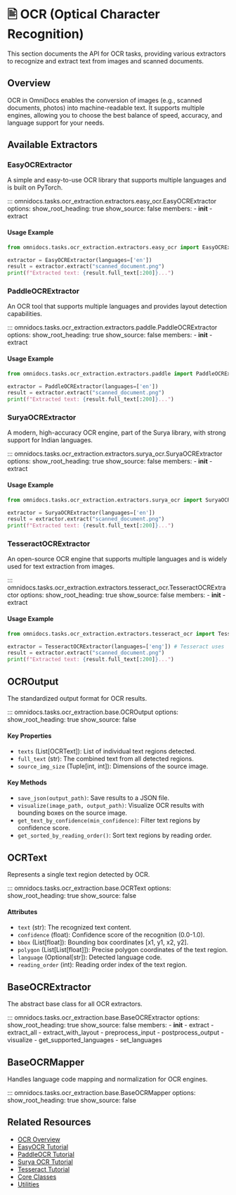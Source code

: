 # 🖹 OCR (Optical Character Recognition)

This section documents the API for OCR tasks, providing various extractors to recognize and extract text from images and scanned documents.

## Overview

OCR in OmniDocs enables the conversion of images (e.g., scanned documents, photos) into machine-readable text. It supports multiple engines, allowing you to choose the best balance of speed, accuracy, and language support for your needs.

## Available Extractors

### EasyOCRExtractor

A simple and easy-to-use OCR library that supports multiple languages and is built on PyTorch.

::: omnidocs.tasks.ocr_extraction.extractors.easy_ocr.EasyOCRExtractor
    options:
      show_root_heading: true
      show_source: false
      members:
        - __init__
        - extract

#### Usage Example

```python
from omnidocs.tasks.ocr_extraction.extractors.easy_ocr import EasyOCRExtractor

extractor = EasyOCRExtractor(languages=['en'])
result = extractor.extract("scanned_document.png")
print(f"Extracted text: {result.full_text[:200]}...")
```

### PaddleOCRExtractor

An OCR tool that supports multiple languages and provides layout detection capabilities.

::: omnidocs.tasks.ocr_extraction.extractors.paddle.PaddleOCRExtractor
    options:
      show_root_heading: true
      show_source: false
      members:
        - __init__
        - extract

#### Usage Example

```python
from omnidocs.tasks.ocr_extraction.extractors.paddle import PaddleOCRExtractor

extractor = PaddleOCRExtractor(languages=['en'])
result = extractor.extract("scanned_document.png")
print(f"Extracted text: {result.full_text[:200]}...")
```

### SuryaOCRExtractor

A modern, high-accuracy OCR engine, part of the Surya library, with strong support for Indian languages.

::: omnidocs.tasks.ocr_extraction.extractors.surya_ocr.SuryaOCRExtractor
    options:
      show_root_heading: true
      show_source: false
      members:
        - __init__
        - extract

#### Usage Example

```python
from omnidocs.tasks.ocr_extraction.extractors.surya_ocr import SuryaOCRExtractor

extractor = SuryaOCRExtractor(languages=['en'])
result = extractor.extract("scanned_document.png")
print(f"Extracted text: {result.full_text[:200]}...")
```

### TesseractOCRExtractor

An open-source OCR engine that supports multiple languages and is widely used for text extraction from images.

::: omnidocs.tasks.ocr_extraction.extractors.tesseract_ocr.TesseractOCRExtractor
    options:
      show_root_heading: true
      show_source: false
      members:
        - __init__
        - extract

#### Usage Example

```python
from omnidocs.tasks.ocr_extraction.extractors.tesseract_ocr import TesseractOCRExtractor

extractor = TesseractOCRExtractor(languages=['eng']) # Tesseract uses 'eng' for English
result = extractor.extract("scanned_document.png")
print(f"Extracted text: {result.full_text[:200]}...")
```

## OCROutput

The standardized output format for OCR results.

::: omnidocs.tasks.ocr_extraction.base.OCROutput
    options:
      show_root_heading: true
      show_source: false

#### Key Properties

- `texts` (List[OCRText]): List of individual text regions detected.
- `full_text` (str): The combined text from all detected regions.
- `source_img_size` (Tuple[int, int]): Dimensions of the source image.

#### Key Methods

- `save_json(output_path)`: Save results to a JSON file.
- `visualize(image_path, output_path)`: Visualize OCR results with bounding boxes on the source image.
- `get_text_by_confidence(min_confidence)`: Filter text regions by confidence score.
- `get_sorted_by_reading_order()`: Sort text regions by reading order.

## OCRText

Represents a single text region detected by OCR.

::: omnidocs.tasks.ocr_extraction.base.OCRText
    options:
      show_root_heading: true
      show_source: false

#### Attributes

- `text` (str): The recognized text content.
- `confidence` (float): Confidence score of the recognition (0.0-1.0).
- `bbox` (List[float]): Bounding box coordinates [x1, y1, x2, y2].
- `polygon` (List[List[float]]): Precise polygon coordinates of the text region.
- `language` (Optional[str]): Detected language code.
- `reading_order` (int): Reading order index of the text region.

## BaseOCRExtractor

The abstract base class for all OCR extractors.

::: omnidocs.tasks.ocr_extraction.base.BaseOCRExtractor
    options:
      show_root_heading: true
      show_source: false
      members:
        - __init__
        - extract
        - extract_all
        - extract_with_layout
        - preprocess_input
        - postprocess_output
        - visualize
        - get_supported_languages
        - set_languages

## BaseOCRMapper

Handles language code mapping and normalization for OCR engines.

::: omnidocs.tasks.ocr_extraction.base.BaseOCRMapper
    options:
      show_root_heading: true
      show_source: false

## Related Resources

- [OCR Overview](../tasks/ocr/overview.md)
- [EasyOCR Tutorial](../../tasks/ocr/tutorials/easyocr.ipynb)
- [PaddleOCR Tutorial](../../tasks/ocr/tutorials/paddle.ipynb)
- [Surya OCR Tutorial](../../tasks/ocr/tutorials/suryaocr.ipynb)
- [Tesseract Tutorial](../../tasks/ocr/tutorials/tesseract.ipynb)
- [Core Classes](../core.md)
- [Utilities](../utils.md)
